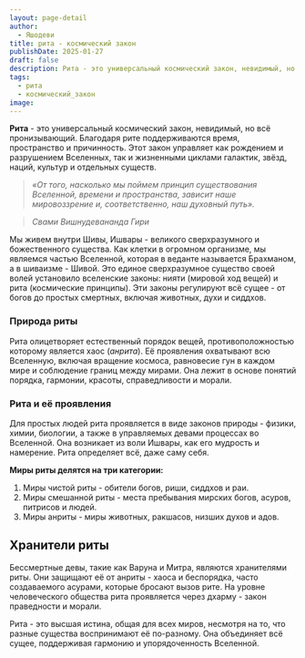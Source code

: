 ```yaml
---
layout: page-detail
author:
  - Яшодеви
title: рита - космический закон
publishDate: 2025-01-27
draft: false
description: Рита - это универсальный космический закон, невидимый, но всё пронизывающий. Благодаря рите поддерживаются время, пространство и причинность. Этот закон управляет как рождением и разрушением Вселенных, так и жизненными циклами галактик, звёзд, наций, культур и отдельных существ.
tags:
  - рита
  - космический_закон
image:
---
```

**Рита** - это универсальный космический закон, невидимый, но всё пронизывающий. Благодаря рите поддерживаются время, пространство и причинность. Этот закон управляет как рождением и разрушением Вселенных, так и жизненными циклами галактик, звёзд, наций, культур и отдельных существ.

> *«От того, насколько мы поймем принцип существования Вселенной, времени и пространства, зависит наше мировоззрение и, соответственно, наш духовный путь».*

>*Свами Вишнудевананда Гири*

Мы живем внутри Шивы, Ишвары - великого сверхразумного и божественного существа. Как клетки в огромном организме, мы являемся частью Вселенной, которая в веданте называется Брахманом, а в шиваизме - Шивой. Это единое сверхразумное существо своей волей установило вселенские законы: нияти (мировой ход вещей) и рита (космические принципы). Эти законы регулируют всё сущее - от богов до простых смертных, включая животных, духи и сиддхов.

### Природа риты

Рита олицетворяет естественный порядок вещей, противоположностью которому является хаос (_анрита_). Её проявления охватывают всю Вселенную, включая вращение космоса, равновесие гун в каждом мире и соблюдение границ между мирами. Она лежит в основе понятий порядка, гармонии, красоты, справедливости и морали.

### Рита и её проявления

Для простых людей рита проявляется в виде законов природы - физики, химии, биологии, а также в управляемых девами процессах во Вселенной. Она возникает из воли Ишвары, как его мудрость и намерение. Рита определяет всё, даже саму себя.

**Миры риты делятся на три категории:**

1. Миры чистой риты - обители богов, риши, сиддхов и раи.
2. Миры смешанной риты - места пребывания мирских богов, асуров, питрисов и людей.
3. Миры анриты - миры животных, ракшасов, низших духов и адов.

## Хранители риты

Бессмертные девы, такие как Варуна и Митра, являются хранителями риты. Они защищают её от анриты - хаоса и беспорядка, часто создаваемого асурами, которые бросают вызов рите. На уровне человеческого общества рита проявляется через дхарму - закон праведности и морали.

Рита - это высшая истина, общая для всех миров, несмотря на то, что разные существа воспринимают её по-разному. Она объединяет всё сущее, поддерживая гармонию и упорядоченность Вселенной.